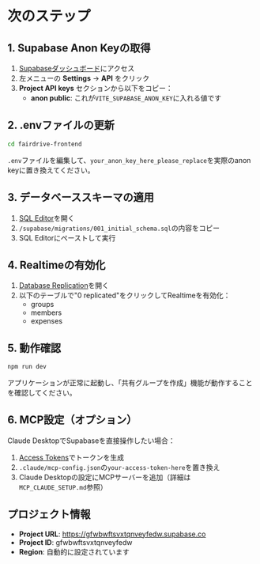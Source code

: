 # 次のステップ

## 1. Supabase Anon Keyの取得

1. [Supabaseダッシュボード](https://supabase.com/dashboard/project/gfwbwftsvxtqnveyfedw)にアクセス
2. 左メニューの **Settings** → **API** をクリック
3. **Project API keys** セクションから以下をコピー：
   - **anon public**: これが`VITE_SUPABASE_ANON_KEY`に入れる値です

## 2. .envファイルの更新

```bash
cd fairdrive-frontend
```

`.env`ファイルを編集して、`your_anon_key_here_please_replace`を実際のanon keyに置き換えてください。

## 3. データベーススキーマの適用

1. [SQL Editor](https://supabase.com/dashboard/project/gfwbwftsvxtqnveyfedw/sql/new)を開く
2. `/supabase/migrations/001_initial_schema.sql`の内容をコピー
3. SQL Editorにペーストして実行

## 4. Realtimeの有効化

1. [Database Replication](https://supabase.com/dashboard/project/gfwbwftsvxtqnveyfedw/database/replication)を開く
2. 以下のテーブルで"0 replicated"をクリックしてRealtimeを有効化：
   - groups
   - members 
   - expenses

## 5. 動作確認

```bash
npm run dev
```

アプリケーションが正常に起動し、「共有グループを作成」機能が動作することを確認してください。

## 6. MCP設定（オプション）

Claude DesktopでSupabaseを直接操作したい場合：

1. [Access Tokens](https://supabase.com/dashboard/account/tokens)でトークンを生成
2. `.claude/mcp-config.json`の`your-access-token-here`を置き換え
3. Claude Desktopの設定にMCPサーバーを追加（詳細は`MCP_CLAUDE_SETUP.md`参照）

## プロジェクト情報

- **Project URL**: https://gfwbwftsvxtqnveyfedw.supabase.co
- **Project ID**: gfwbwftsvxtqnveyfedw
- **Region**: 自動的に設定されています
